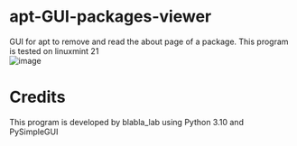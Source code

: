 # apt-GUI-packages-viewer
GUI for apt to remove and read the about page of a package. This program is tested on linuxmint 21  
![image](https://github.com/blabla-labALT/apt-GUI-packages-viewer/assets/92992442/fb8cbcc3-75b6-460e-a8c7-f2ee2e3cf4f0)


# Credits
This program is developed by blabla_lab using Python 3.10 and PySimpleGUI
